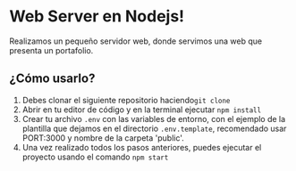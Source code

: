 # Web Server en Nodejs!
Realizamos un pequeño servidor web, donde servimos una web que presenta un portafolio. 


## ¿Cómo usarlo?
1. Debes clonar el siguiente repositorio haciendo`git clone `
2. Abrir en tu editor de código y en la terminal ejecutar `npm install`
3. Crear tu archivo `.env` con las variables de entorno, con el ejemplo de la plantilla que dejamos en el directorio `.env.template`, recomendado usar PORT:3000 y nombre de la carpeta 'public'.
4. Una vez realizado todos los pasos anteriores, puedes ejecutar el proyecto usando el comando `npm start`
